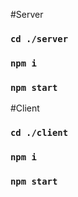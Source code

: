 #Server
### `cd ./server` 
### `npm i`
### `npm start`

#Client
### `cd ./client`
### `npm i`
### `npm start`
